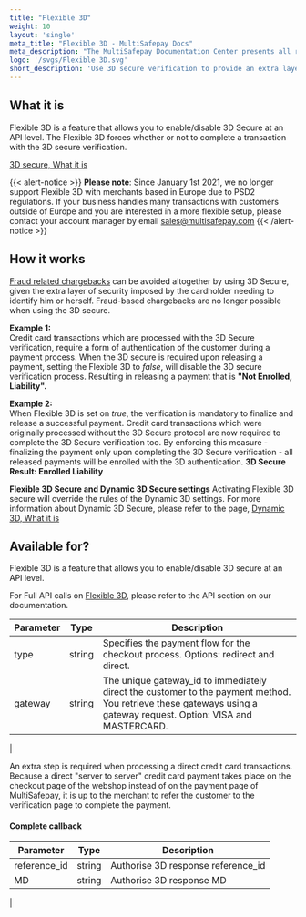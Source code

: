 ```yaml
---
title: "Flexible 3D"
weight: 10
layout: 'single'
meta_title: "Flexible 3D - MultiSafepay Docs"
meta_description: "The MultiSafepay Documentation Center presents all relevant information about our Plugins and API. You can also find support pages for payment methods, tools and general questions as well as the contact details of our Support and Integration Teams."
logo: '/svgs/Flexible 3D.svg'
short_description: 'Use 3D secure verification to provide an extra layer of security to credit card payments.'
---
```


## What it is

Flexible 3D is a feature that allows you to enable/disable 3D Secure at an API level. The Flexible 3D forces whether or not to complete a transaction with the 3D secure verification.

[3D secure, What it is](/faq/general/what-is-3d-secure)

{{< alert-notice >}}
__Please note__: Since January 1st 2021, we no longer support Flexible 3D with merchants based in Europe due to PSD2 regulations. If your business handles many transactions with customers outside of Europe and you are interested in a more flexible setup, please contact your account manager by email <sales@multisafepay.com>
{{< /alert-notice >}}

## How it works

[Fraud related chargebacks](/faq/chargebacks/what-is-a-chargeback) can be avoided altogether by using 3D Secure, given the extra layer of security imposed by the cardholder needing to identify him or herself. Fraud-based chargebacks are no longer possible when using the 3D secure.

**Example 1:**  
Credit card transactions which are processed with the 3D Secure verification, require a form of authentication of the customer during a payment process. When the 3D secure is required upon releasing a payment, setting the Flexible 3D to _false_, will disable the 3D secure verification process. Resulting in releasing a payment that is **"Not Enrolled, Liability".**

**Example 2:**   
When Flexible 3D is set on _true_, the verification is mandatory to finalize and release a successful payment. Credit card transactions which were originally processed without the 3D Secure protocol are now required to complete the 3D Secure verification too. By enforcing this measure - finalizing the payment only upon completing the 3D Secure verification - all released payments will be enrolled with the 3D authentication. **3D Secure Result: Enrolled Liability**

**Flexible 3D Secure and Dynamic 3D Secure settings**
Activating Flexible 3D secure will override the rules of the Dynamic 3D settings. For more information about Dynamic 3D Secure, please refer to the page, [Dynamic 3D, What it is](/tools/server2server/3d-dynamics)

## Available for?

Flexible 3D is a feature that allows you to enable/disable 3D secure at an API level. 

For Full API calls on [Flexible 3D](/api/#flexible-3d), please refer to the API section on our documentation.

| Parameter                      | Type      | Description |
|--------------------------------|-----------|-----------------------------------------------------------------------------------------|
| type               | string |  Specifies the payment flow for the checkout process. Options: redirect and direct. |
| gateway            | string | The unique gateway_id to immediately direct the customer to the payment method. You retrieve these gateways using a gateway request. Option: VISA and MASTERCARD. |
| 

An extra step is required when processing a direct credit card transactions. Because a direct "server to server" credit card payment takes place on the checkout page of the webshop instead of on the payment page of MultiSafepay, it is up to the merchant to refer the customer to the verification page to complete the payment.

#### Complete callback

| Parameter                      | Type      | Description |
|--------------------------------|-----------|-----------------------------------------------------------------------------------------|
| reference_id      | string | Authorise 3D response reference_id |
| MD                | string | Authorise 3D response MD  |
|








